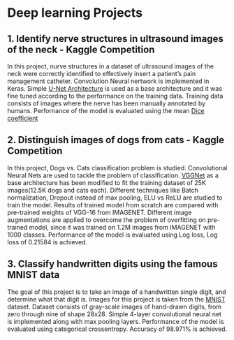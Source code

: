 # Deep learning Projects

## 1. Identify nerve structures in ultrasound images of the neck - Kaggle Competition ##

In this project, nurve structures in a dataset of ultrasound images of the neck were correctly identified to effectively insert a patient’s pain management catheter. Convolution Neural nertwork is implemented in Keras. Simple [U-Net Architecture](https://arxiv.org/pdf/1505.04597.pdf) is used as a base architecture and it was fine tuned according to the performance on the training data. Training data consists of images where the nerve has been manually annotated by humans. Perfornance of the model is evaluated using the mean [Dice coefficient](https://en.wikipedia.org/wiki/S%C3%B8rensen%E2%80%93Dice_coefficient)

## 2. Distinguish images of dogs from cats - Kaggle Competition ##

In this project, Dogs vs. Cats classification problem is studied. Convolutional Neural Nets are used to tackle the problem of classification. [VGGNet](https://arxiv.org/pdf/1409.1556.pdf) as a base architecture has been modified to fit the training dataset of 25K images(12.5K dogs and cats each). Different techniques like Batch normalization, Dropout instead of max pooling, ELU vs ReLU are studied to train the model. Results of trained model from scratch are compared with pre-trained weights of VGG-16 from IMAGENET. Different image augmentations are applied to overcome the problem of overfitting on pre-trained model, since it was trained on 1.2M images from IMAGENET with 1000 classes. Performance of the model is evaluated using Log loss, Log loss of 0.21584 is achieved.

## 3. Classify handwritten digits using the famous MNIST data ##

The goal of this project is to take an image of a handwritten single digit, and determine what that digit is. Images for this project is taken from the [MNIST](http://yann.lecun.com/exdb/mnist/index.html) dataset. Dataset consists of gray-scale images of hand-drawn digits, from zero through nine of shape 28x28. Simple 4-layer convolutional neural net is implemented  along with max pooling layers. Performance of the model is evaluated using categorical crossentropy. Accuracy of 98.971% is achieved.
